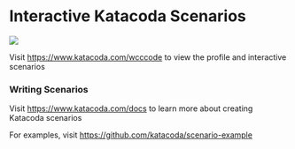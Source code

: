 # Interactive Katacoda Scenarios

[![](http://shields.katacoda.com/katacoda/wcccode/count.svg)](https://www.katacoda.com/wcccode "Get your profile on Katacoda.com")

Visit https://www.katacoda.com/wcccode to view the profile and interactive scenarios

### Writing Scenarios
Visit https://www.katacoda.com/docs to learn more about creating Katacoda scenarios

For examples, visit https://github.com/katacoda/scenario-example
